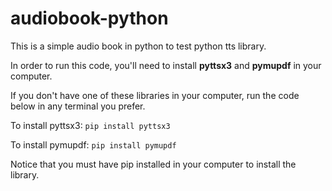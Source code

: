 # audiobook-python
This is a simple audio book in python to test python tts library.

In order to run this code, you'll need to install **pyttsx3** and **pymupdf** in your computer.

If you don't have one of these libraries in your computer, run the code below in any terminal you prefer. 

To install pyttsx3: ```pip install pyttsx3```

To install pymupdf: ```pip install pymupdf```

Notice that you must have pip installed in your computer to install the library.
